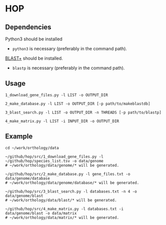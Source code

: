 # HOP

## Dependencies
Python3 should be installed
- `python3` is necessary (preferably in the command path).

[BLAST+](https://blast.ncbi.nlm.nih.gov/Blast.cgi?CMD=Web&PAGE_TYPE=BlastDocs&DOC_TYPE=Download) should be installed.
- `blastp` is necessary (preferably in the command path).

## Usage
    1_download_gene_files.py -l LIST -o OUTPUT_DIR

    2_make_database.py -l LIST -o OUTPUT_DIR [-p path/to/makeblastdb]

    3_blast_search.py -l LIST -o OUTPUT_DIR -n THREADS [-p path/to/blastp]

    4_make_matrix.py -l LIST -i INPUT_DIR -o OUTPUT_DIR

## Example
    cd ~/work/orthology/data

    ~/github/hop/src/1_download_gene_files.py -l ~/github/hop/species_list.tsv -o data/genome
    # ~/work/orthology/data/genome/* will be generated.

    ~/github/hop/src/2_make_database.py -l gene_files.txt -o data/genome/database
    # ~/work/orthology/data/genome/database/* will be generated.

    ~/github/hop/src/3_blast_search.py -l databases.txt -n 4 -o data/genome/blast
    # ~/work/orthology/data/blast/* will be generated.

    ~/github/hop/src/4_make_matrix.py -l databases.txt -i data/genome/blast -o data/matrix
    # ~/work/orthology/data/matrix/* will be generated.
